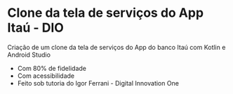# Clone da tela de serviços do App Itaú - DIO
Criação de um clone da tela de serviços do App do banco Itaú com Kotlin e Android Studio
 - Com 80% de fidelidade
 - Com acessibilidade
 - Feito sob tutoria do Igor Ferrani - Digital Innovation One
